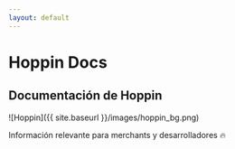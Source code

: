```yaml
---
layout: default
---
```


# Hoppin Docs

## Documentación de Hoppin

![Hoppin]({{ site.baseurl }}/images/hoppin_bg.png)

Información relevante para merchants y desarrolladores :fire:

<!-- <div class="posts">
  {% for post in site.posts %}
    <article class="post">

      <h1><a href="{{ site.baseurl }}{{ post.url }}">{{ post.title }}</a></h1>

      <div class="entry">
        {{ post.excerpt }}
      </div>

      <a href="{{ site.baseurl }}{{ post.url }}" class="read-more">Read More</a>
    </article>
  {% endfor %}
</div> -->
